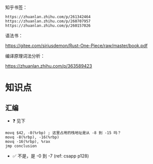 知乎书签：

```
https://zhuanlan.zhihu.com/p/261342464
https://zhuanlan.zhihu.com/p/260707957
https://zhuanlan.zhihu.com/p/260157026
```

语法书：

https://gitee.com/siriusdemon/Rust-One-Piece/raw/master/book.pdf

编译原理词法分析：

https://zhuanlan.zhihu.com/p/363589423

# 知识点

## 汇编

- ❓ 见下

```
movq $42, -8(%rbp) ; 这里占用的栈地址是从 -8 到 -15 吗？
movq -8(%rbp), -16(%rbp)
movq -16(%rbp), %rax
jmp conclusion
```

- ✅ 不是，是 -0 到 -7 (ref: csapp p128)

